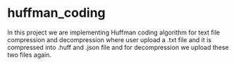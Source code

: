 # huffman_coding
In this project we are implementing Huffman coding algorithm for text file compression and decompression where user upload a .txt file and it is compressed into .huff and .json file and for decompression we upload these two files again.
